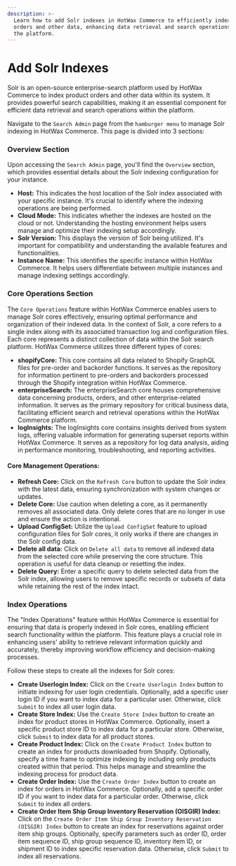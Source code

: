 ```yaml
---
description: >-
  Learn how to add Solr indexes in HotWax Commerce to efficiently index product
  orders and other data, enhancing data retrieval and search operations within
  the platform.
---
```


# Add Solr Indexes

Solr is an open-source enterprise-search platform used by HotWax Commerce to index product orders and other data within its system. It provides powerful search capabilities, making it an essential component for efficient data retrieval and search operations within the platform.

Navigate to the `Search Admin` page from the `hamburger menu` to manage Solr indexing in HotWax Commerce. This page is divided into 3 sections:

### Overview Section

Upon accessing the `Search Admin` page, you'll find the `Overview` section, which provides essential details about the Solr indexing configuration for your instance.

* **Host:** This indicates the host location of the Solr index associated with your specific instance. It's crucial to identify where the indexing operations are being performed.
* **Cloud Mode:** This indicates whether the indexes are hosted on the cloud or not. Understanding the hosting environment helps users manage and optimize their indexing setup accordingly.
* **Solr Version:** This displays the version of Solr being utilized. It's important for compatibility and understanding the available features and functionalities.
* **Instance Name:** This identifies the specific instance within HotWax Commerce. It helps users differentiate between multiple instances and manage indexing settings accordingly.

### Core Operations Section

The `Core Operations` feature within HotWax Commerce enables users to manage Solr cores effectively, ensuring optimal performance and organization of their indexed data. In the context of Solr, a core refers to a single index along with its associated transaction log and configuration files. Each core represents a distinct collection of data within the Solr search platform. HotWax Commerce utilizes three different types of cores:

* **shopifyCore:** This core contains all data related to Shopify GraphQL files for pre-order and backorder functions. It serves as the repository for information pertinent to pre-orders and backorders processed through the Shopify integration within HotWax Commerce.
* **enterpriseSearch:** The enterpriseSearch core houses comprehensive data concerning products, orders, and other enterprise-related information. It serves as the primary repository for critical business data, facilitating efficient search and retrieval operations within the HotWax Commerce platform.
* **logInsights:** The logInsights core contains insights derived from system logs, offering valuable information for generating superset reports within HotWax Commerce. It serves as a repository for log data analysis, aiding in performance monitoring, troubleshooting, and reporting activities.

#### Core Management Operations:

* **Refresh Core:** Click on the `Refresh Core` button to update the Solr index with the latest data, ensuring synchronization with system changes or updates.
* **Delete Core:** Use caution when deleting a core, as it permanently removes all associated data. Only delete cores that are no longer in use and ensure the action is intentional.
* **Upload ConfigSet:** Utilize the `Upload ConfigSet` feature to upload configuration files for Solr cores, it only works if there are changes in the Solr config data.
* **Delete all data:** Click on `Delete all data` to remove all indexed data from the selected core while preserving the core structure. This operation is useful for data cleanup or resetting the index.
* **Delete Query:** Enter a specific query to delete selected data from the Solr index, allowing users to remove specific records or subsets of data while retaining the rest of the index intact.

### Index Operations

The "Index Operations" feature within HotWax Commerce is essential for ensuring that data is properly indexed in Solr cores, enabling efficient search functionality within the platform. This feature plays a crucial role in enhancing users' ability to retrieve relevant information quickly and accurately, thereby improving workflow efficiency and decision-making processes.

Follow these steps to create all the indexes for Solr cores:

* **Create Userlogin Index:** Click on the `Create Userlogin Index` button to initiate indexing for user login credentials. Optionally, add a specific user login ID if you want to index data for a particular user. Otherwise, click `Submit` to index all user login data.
* **Create Store Index:** Use the `Create Store Index` button to create an index for product stores in HotWax Commerce. Optionally, insert a specific product store ID to index data for a particular store. Otherwise, click `Submit` to index data for all product stores.
* **Create Product Index:** Click on the `Create Product Index` button to create an index for products downloaded from Shopify. Optionally, specify a time frame to optimize indexing by including only products created within that period. This helps manage and streamline the indexing process for product data.
* **Create Order Index:** Use the `Create Order Index` button to create an index for orders in HotWax Commerce. Optionally, add a specific order ID if you want to index data for a particular order. Otherwise, click `Submit` to index all orders.
* **Create Order Item Ship Group Inventory Reservation (OISGIR) Index:** Click on the `Create Order Item Ship Group Inventory Reservation (OISGIR) Index` button to create an index for reservations against order item ship groups. Optionally, specify parameters such as order ID, order item sequence ID, ship group sequence ID, inventory item ID, or shipment ID to index specific reservation data. Otherwise, click `Submit` to index all reservations.
